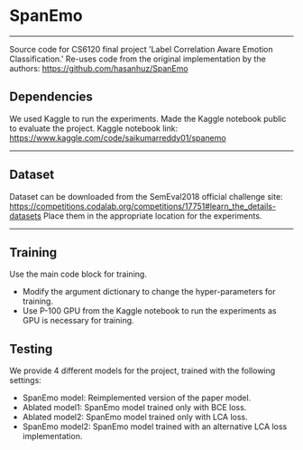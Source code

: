 # SpanEmo
***

Source code for CS6120 final project 'Label Correlation Aware Emotion Classification.'
Re-uses code from the original implementation by the authors: https://github.com/hasanhuz/SpanEmo

## Dependencies
We used Kaggle to run the experiments. Made the Kaggle notebook public to evaluate the project.
Kaggle notebook link: https://www.kaggle.com/code/saikumarreddy01/spanemo

***

## Dataset

Dataset can be downloaded from the SemEval2018 official challenge site: https://competitions.codalab.org/competitions/17751#learn_the_details-datasets 
Place them in the appropriate location for the experiments.

***

## Training

Use the main code block for training.
- Modify the argument dictionary to change the hyper-parameters for training.
- Use P-100 GPU from the Kaggle notebook to run the experiments as GPU is necessary for training.

## Testing

We provide 4 different models for the project, trained with the following settings:
- SpanEmo model:  Reimplemented version of the paper model.
- Ablated model1: SpanEmo model trained only with BCE loss.
- Ablated model2: SpanEmo model trained only with LCA loss.
- SpanEmo model2: SpanEmo model trained with an alternative LCA loss implementation.